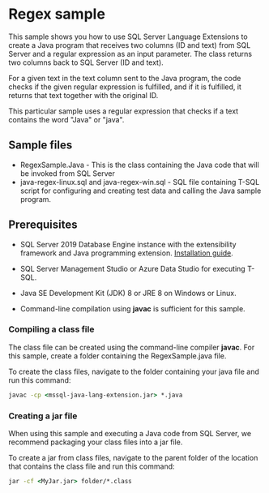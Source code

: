 # Regex sample

This sample shows you how to use SQL Server Language Extensions to create a Java program that receives two columns (ID and text) from SQL Server and a regular expression as an input parameter. The class returns two columns back to SQL Server (ID and text).

For a given text in the text column sent to the Java program, the code checks if the given regular expression is fulfilled, and if it is fulfilled, it returns that text together with the original ID.

This particular sample uses a regular expression that checks if a text contains the word "Java" or "java".

## Sample files

* RegexSample.Java - This is the class containing the Java code that will be invoked from SQL Server
* java-regex-linux.sql and java-regex-win.sql - SQL file containing T-SQL script for configuring and creating test data and calling the Java sample program.

## Prerequisites

+ SQL Server 2019 Database Engine instance with the extensibility framework and Java programming extension. [Installation guide](https://docs.microsoft.com/en-us/sql/language-extensions/install/install-sql-server-language-extensions-on-windows?view=sqlallproducts-allversions). 

+ SQL Server Management Studio or Azure Data Studio for executing T-SQL.

+ Java SE Development Kit (JDK) 8 or JRE 8 on Windows or Linux.

+ Command-line compilation using **javac** is sufficient for this sample.

### Compiling a class file

The class file can be created using the command-line compiler **javac**. For this sample, create a folder containing the RegexSample.java file.

To create the class files, navigate to the folder containing your java file and run this command:

```cmd
javac -cp <mssql-java-lang-extension.jar> *.java
```

### Creating a jar file

When using this sample and executing a Java code from SQL Server, we recommend packaging your class files into a jar file.

To create a jar from class files, navigate to the parent folder of the location that contains the class file and run this command:

```cmd
jar -cf <MyJar.jar> folder/*.class
```
